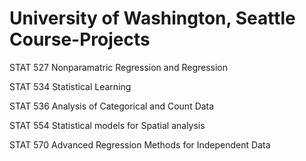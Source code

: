 # University of Washington, Seattle Course-Projects

 STAT 527 Nonparamatric Regression and Regression
 
 STAT 534 Statistical Learning
 
 STAT 536 Analysis of Categorical and Count Data
 
 STAT 554 Statistical models for Spatial analysis
 
 STAT 570 Advanced Regression Methods for Independent Data
